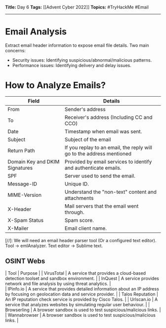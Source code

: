 **Title:** Day 6
**Tags:** [[Advent Cyber 2022]]
**Topics:** #TryHackMe #Email

---
# Email Analysis
Extract email header information to expose email file details. Two main concerns:
- Security issues: Identifying suspicious/abnormal/malicious patterns.
- Performance issues: Identifying delivery and delay issues.

# How to Analyze Emails?
| Field | Details |
| --- | --- |
| From | Sender's address |
| To | Receiver's address (Including CC and CCO) |
| Date | Timestamp when email was sent. |
| Subject | Subject of the email |
| Return Path | If you replay to an email, the reply will go to the address mentioned |
| Domain Key and DKIM Signatures | Provided by email services to identify and authenticate emails. |
| SPF | Server used to send the email. |
| Message-ID | Unique ID. |
| MIME-Version | Understand the "non-text" content and attachments |
| X-Header | Mail servers that the email went through. |
| X-Spam Status | Spam score. |
| X-Mailer | Email client name. |

[//]: We will need an email header parser tool (Or a configured text editor). Tool → emlAnalyzer. Text editor → Sublime text.

## OSINT Webs
| Tool | Purpose |
| VirusTotal | A service that provides a cloud-based detection toolset and sandbox environment. |
| InQuest | A service provides network and file analysis by using threat analytics. |  
| IPinfo.io | A service that provides detailed information about an IP address by focusing on geolocation data and service provider. |
| Talos Reputation | An IP reputation check service is provided by Cisco Talos. |
| Urlscan.io | A service that analyzes websites by simulating regular user behaviour. |
| Browserling | A browser sandbox is used to test suspicious/malicious links. | 
| Wannabrowser | A browser sandbox is used to test suspicious/malicious links. |
 
